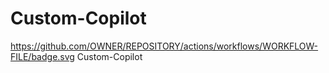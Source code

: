 # Custom-Copilot
https://github.com/OWNER/REPOSITORY/actions/workflows/WORKFLOW-FILE/badge.svg
Custom-Copilot
